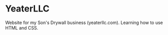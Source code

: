 # YeaterLLC
 Website for my Son's Drywall business (yeaterllc.com).  Learning how to use HTML and CSS.
